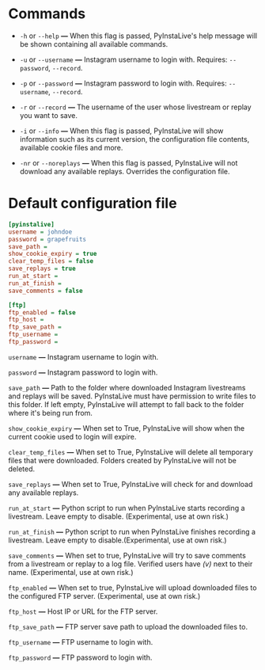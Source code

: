 # Commands


- ```-h``` or ```--help```  **—**  When this flag is passed, PyInstaLive's help message will be shown containing all available commands.

- ```-u``` or ```--username```  **—**  Instagram username to login with. Requires:  ```--password```, ```--record```.

- ```-p``` or ```--password```  **—**  Instagram password to login with. Requires:  ```--username```, ```--record```.

- ```-r``` or ```--record```  **—**  The username of the user whose livestream or replay you want to save.

- ```-i``` or ```--info```  **—**  When this flag is passed, PyInstaLive will show information such as its current version, the configuration file contents, available cookie files and more.

- ```-nr``` or ```--noreplays```  **—**  When this flag is passed, PyInstaLive will not download any available replays. Overrides the configuration file.


# Default configuration file

```ini
[pyinstalive]
username = johndoe
password = grapefruits
save_path = 
show_cookie_expiry = true
clear_temp_files = false
save_replays = true
run_at_start =
run_at_finish =
save_comments = false

[ftp]
ftp_enabled = false
ftp_host = 
ftp_save_path = 
ftp_username = 
ftp_password = 
```

```username```  **—**  Instagram username to login with.

```password```  **—**  Instagram password to login with.

```save_path```  **—**  Path to the folder where downloaded Instagram livestreams and replays will be saved. PyInstaLive must have permission to write files to this folder. If left empty, PyInstaLive will attempt to fall back to the folder where it's being run from.

```show_cookie_expiry```  **—**  When set to True, PyInstaLive will show when the current cookie used to login will expire.

```clear_temp_files```  **—**  When set to True, PyInstaLive will delete all temporary files that were downloaded. Folders created by PyInstaLive will not be deleted.

```save_replays```  **—**  When set to True, PyInstaLive will check for and download any available replays.

```run_at_start```  **—**  Python script to run when PyInstaLive starts recording a livestream. Leave empty to disable. (Experimental, use at own risk.)

```run_at_finish```  **—**  Python script to run when PyInstaLive finishes recording a livestream. Leave empty to disable.(Experimental, use at own risk.) 
 
```save_comments```  **—**  When set to true, PyInstaLive will try to save comments from a livestream or replay to a log file. Verified users have *(v)* next to their name. (Experimental, use at own risk.)

```ftp_enabled```  **—** When set to true, PyInstaLive will upload downloaded files to the configured FTP server. (Experimental, use at own risk.)

```ftp_host```  **—** Host IP or URL for the FTP server.

```ftp_save_path```  **—** FTP server save path to upload the downloaded files to.

```ftp_username```  **—** FTP username to login with.

```ftp_password```  **—** FTP password to login with.
